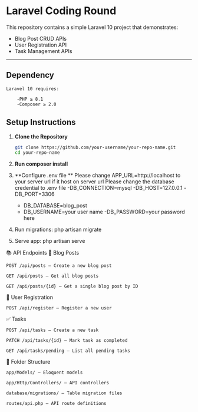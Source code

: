 # Laravel Coding Round

This repository contains a simple Laravel 10 project that demonstrates:
- Blog Post CRUD APIs
- User Registration API
- Task Management APIs

---
## Dependency 
    Laravel 10 requires:

        -PHP ≥ 8.1
        -Composer ≥ 2.0

##  Setup Instructions

1. **Clone the Repository**
   ```bash
   git clone https://github.com/your-username/your-repo-name.git
   cd your-repo-name
2. **Run composer install**
3. **Configure .env file **
    Please change  APP_URL=http://localhost to your server url if it host on server url
    Please change the database credential to .env file
    -DB_CONNECTION=mysql
    -DB_HOST=127.0.0.1
    -DB_PORT=3306
    - DB_DATABASE=blog_post
    - DB_USERNAME=your user name
    -DB_PASSWORD=your password here

4. Run migrations: php artisan migrate
5. Serve app: php artisan serve


📚 API Endpoints
📝 Blog Posts

    POST /api/posts – Create a new blog post

    GET /api/posts – Get all blog posts

    GET /api/posts/{id} – Get a single blog post by ID

👤 User Registration

    POST /api/register – Register a new user

✅ Tasks

    POST /api/tasks – Create a new task

    PATCH /api/tasks/{id} – Mark task as completed

    GET /api/tasks/pending – List all pending tasks

    
📁 Folder Structure

    app/Models/ – Eloquent models

    app/Http/Controllers/ – API controllers

    database/migrations/ – Table migration files

    routes/api.php – API route definitions